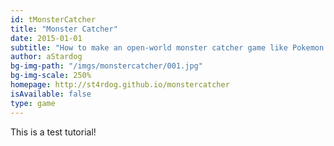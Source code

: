 ```yaml
---
id: tMonsterCatcher
title: "Monster Catcher"
date: 2015-01-01
subtitle: "How to make an open-world monster catcher game like Pokemon!"
author: aStardog
bg-img-path: "/imgs/monstercatcher/001.jpg"
bg-img-scale: 250%
homepage: http://st4rdog.github.io/monstercatcher
isAvailable: false
type: game
---
```


This is a test tutorial!